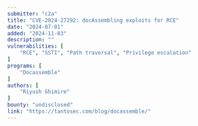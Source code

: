 ```yaml
---
submitter: "c2a"
title: "CVE-2024-27292: docAssembling exploits for RCE"
date: "2024-07-01"
added: "2024-11-03"
description: ""
vulnerabilities: [
    "RCE", "SSTI", "Path traversal", "Privilege escalation"
]
programs: [
    "Docassemble"
]
authors: [
    "Riyush Ghimire"
]
bounty: "undisclosed"
link: "https://tantosec.com/blog/docassemble/"
---
```




